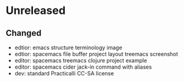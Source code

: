 # Unreleased

## Changed

- edtior: emacs structure terminology image
- edtior: spacemacs file buffer project layout treemacs screenshot
- editor: spacemacs treemacs clojure project example
- editor: spacemacs cider jack-in command with aliases
- dev: standard Practicalli CC-SA license
